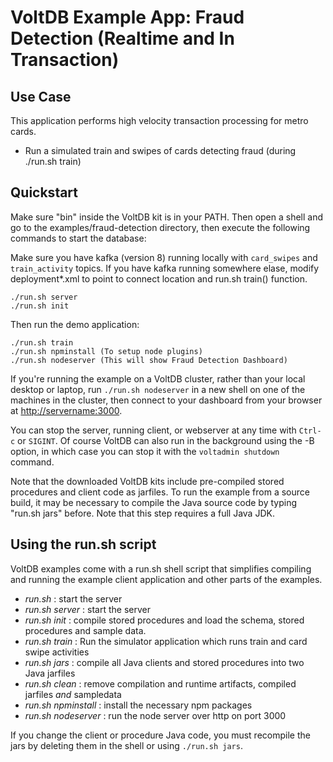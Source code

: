 # VoltDB Example App: Fraud Detection (Realtime and In Transaction)

Use Case
--------
This application performs high velocity transaction processing for metro cards. 

- Run a simulated train and swipes of cards detecting fraud (during ./run.sh train)

Quickstart
---------------------------
Make sure "bin" inside the VoltDB kit is in your PATH.  Then open a shell and go to the examples/fraud-detection directory, then execute the following commands to start the database:

Make sure you have kafka (version 8) running locally with `card_swipes` and `train_activity` topics. If you have kafka running somewhere elase, modify deployment*.xml to point to connect location and run.sh train() function.

    ./run.sh server
    ./run.sh init

Then run the demo application:

    ./run.sh train
    ./run.sh npminstall (To setup node plugins)
    ./run.sh nodeserver (This will show Fraud Detection Dashboard)

If you're running the example on a VoltDB cluster, rather than your local desktop or laptop, run `./run.sh nodeserver` in a new shell on one of the machines in the cluster, then connect to your dashboard from your browser at [http://servername:3000](http://servername:3000).

You can stop the server, running client, or webserver at any time with `Ctrl-c` or `SIGINT`.  Of course VoltDB can also run in the background using the -B option, in which case you can stop it with the `voltadmin shutdown` command.

Note that the downloaded VoltDB kits include pre-compiled stored procedures and client code as jarfiles. To run the example from a source build, it may be necessary to compile the Java source code by typing "run.sh jars" before. Note that this step requires a full Java JDK.

Using the run.sh script
---------------------------
VoltDB examples come with a run.sh shell script that simplifies compiling and running the example client application and other parts of the examples.
- *run.sh* : start the server
- *run.sh server* : start the server
- *run.sh init* : compile stored procedures and load the schema, stored procedures and sample data.
- *run.sh train* : Run the simulator application which runs train and card swipe activities
- *run.sh jars* : compile all Java clients and stored procedures into two Java jarfiles
- *run.sh clean* : remove compilation and runtime artifacts, compiled jarfiles *and* sampledata
- *run.sh npminstall* : install the necessary npm packages
- *run.sh nodeserver* : run the node server over http on port 3000

If you change the client or procedure Java code, you must recompile the jars by deleting them in the shell or using `./run.sh jars`.
